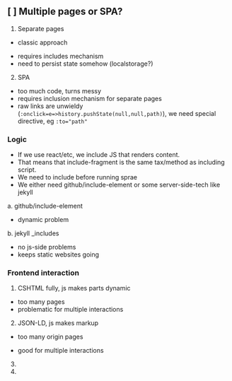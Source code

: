 ## [ ] Multiple pages or SPA?

1. Separate pages
  + classic approach
  - requires includes mechanism
  - need to persist state somehow (localstorage?)

2. SPA
  - too much code, turns messy
  - requires inclusion mechanism for separate pages
  - raw links are unwieldy (`:onclick=e=>history.pushState(null,null,path)`), we need special directive, eg `:to="path"`

### Logic

* If we use react/etc, we include JS that renders content.
* That means that include-fragment is the same tax/method as including script.
* We need to include before running sprae
* We either need github/include-element or some server-side-tech like jekyll

a. github/include-element
  - dynamic problem

b. jekyll _includes
  + no js-side problems
  + keeps static websites going

### Frontend interaction

1. CSHTML fully, js makes parts dynamic
- too many pages
- problematic for multiple interactions

2. JSON-LD, js makes markup
- too many origin pages
+ good for multiple interactions

3.

4.